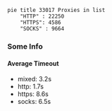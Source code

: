 
```mermaid
pie title 33017 Proxies in list
    "HTTP" : 22250
    "HTTPS": 4586
    "SOCKS" : 9664
```

### Some Info
#### Average Timeout

- mixed: 3.2s
- http: 1.7s
- https: 8.6s
- socks: 6.5s